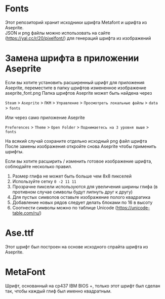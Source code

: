 # Fonts

Этот репозиторий хранит исходники шрифта Metafont и шрифта из Aseprite.  
JSON и png файлы можно использовать на сайте (https://yal.cc/r/20/pixelfont/) для генераций шрифта из изображений  

# Замена шрифта в приложении Aseprite
Если вы хотите установить расширенный шрифт для приложения Aseprite, переместите в папку шрифтов измененное изображение aseprite_font.png
Папка шрифтов Aseprite может быть найдена через 

`Steam` > `Aseprite` > `ПКМ` > `Управление` > `Просмотреть локальные файлы` > `data` > `fonts`  
  
Или через само приложение Aseprite  
  
`Preferences` > `Theme` > `Open Folder` > `Поднимаетесь на 3 уровня выше` > `fonts`  

На всякий случай сохраните отдельно исходный png файл шрифта 
После замены изображения откройте снова Aseprite чтобы применить шрифты. 

Если вы хотите расширить / изменить готовое изображение шрифта, соблюдайте несколько правил.
1. Размер глифа не может быть больше чем 8x8 пикселей
2. Используйте сетку `0 -2 11 11`
3. Прозрачне пиксели используются для увеличения ширины глифа (в противном случае символы будут липнуть друг к другу)
4. Для пустых символов оставьте изображение полого квадратика
5. Добавление новых рядов следует делать блоками по 16 в высоту
6. Соотнести символы можно по таблице Unicode (https://unicode-table.com/ru/)

# Ase.ttf
Этот шрифт был построен на основе исходного спрайта шрифта из Aseprite.

# MetaFont
Шрифт, основанный на cp437 IBM BIOS +, только этот шрифт был сделан так, чтобы каждый глиф был именно квадратным. 
